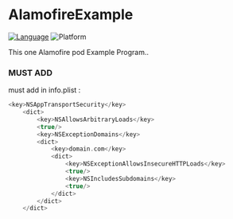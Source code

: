 
# AlamofireExample

[![Language](http://img.shields.io/badge/language-swift-orange.svg?style=flat
             )](https://developer.apple.com/swift)
![Platform](https://img.shields.io/cocoapods/p/AlamofireOauth2.svg?style=flat)

This one Alamofire pod Example Program..

### MUST ADD
must add in info.plist :

```swift
<key>NSAppTransportSecurity</key>
	<dict>
		<key>NSAllowsArbitraryLoads</key>
		<true/>
		<key>NSExceptionDomains</key>
		<dict>
			<key>domain.com</key>
			<dict>
				<key>NSExceptionAllowsInsecureHTTPLoads</key>
				<true/>
				<key>NSIncludesSubdomains</key>
				<true/>
			</dict>
		</dict>
	</dict>
```
